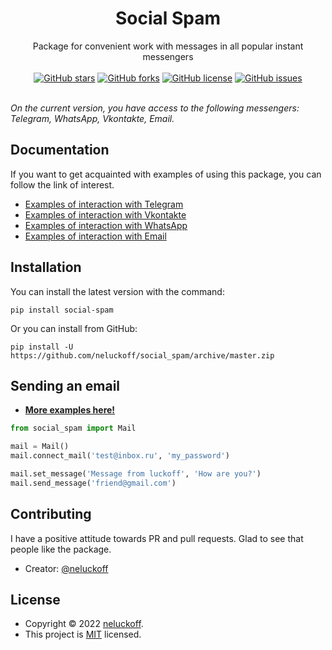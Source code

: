 <div align="center">
    <h1>Social Spam</h1>
    Package for convenient work with messages in all popular instant messengers
</div>
&nbsp;

<div align="center">
    <a href="https://github.com/neluckoff/social_spam/stargazers"><img alt="GitHub stars" src="https://img.shields.io/github/stars/neluckoff/social_spam?style=flat-square"></a>
    <a href="https://github.com/neluckoff/social_spam/network"><img alt="GitHub forks" src="https://img.shields.io/github/forks/neluckoff/social_spam?style=flat-square"></a>
    <a href="https://github.com/neluckoff/social_spam"><img alt="GitHub license" src="https://img.shields.io/github/license/neluckoff/social_spam?style=flat-square"></a>
    <a href="https://github.com/neluckoff/social_spam/issues"><img alt="GitHub issues" src="https://img.shields.io/github/issues/neluckoff/social_spam?style=flat-square"></a>
</div>
&nbsp;

<i>On the current version, you have access to the following messengers: Telegram, WhatsApp, Vkontakte, Email.</i>

## Documentation
If you want to get acquainted with examples of using this package, you can follow the link of interest.

- [Examples of interaction with Telegram](https://github.com/neluckoff/social_spam/blob/master/examples/telegram_examples.py)
- [Examples of interaction with Vkontakte](https://github.com/neluckoff/social_spam/blob/master/examples/vkontakte_examples.py)
- [Examples of interaction with WhatsApp](https://github.com/neluckoff/social_spam/blob/master/examples/whatsapp_examples.py)
- [Examples of interaction with Email](https://github.com/neluckoff/social_spam/blob/master/examples/mail_examples.py)

## Installation
You can install the latest version with the command:

```shell
pip install social-spam
```
Or you can install from GitHub:

```shell
pip install -U https://github.com/neluckoff/social_spam/archive/master.zip
```

## Sending an email
- **[More examples here!](https://github.com/neluckoff/social_spam/blob/master/examples/)**

```python
from social_spam import Mail

mail = Mail()
mail.connect_mail('test@inbox.ru', 'my_password')

mail.set_message('Message from luckoff', 'How are you?')
mail.send_message('friend@gmail.com')
```

## Contributing
I have a positive attitude towards PR and pull requests. Glad to see that people like the package.

- Creator: [@neluckoff](https://github.com/neluckoff)

## License

- Copyright © 2022 [neluckoff](https://github.com/neluckoff).
- This project is [MIT](https://github.com/neluckoff/social_spam/blob/master/LICENSE.md) licensed.
